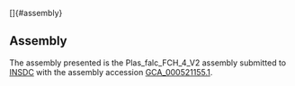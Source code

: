 []{#assembly}

Assembly
--------

The assembly presented is the Plas\_falc\_FCH\_4\_V2 assembly submitted
to [INSDC](http://www.insdc.org) with the assembly accession
[GCA\_000521155.1](http://www.ebi.ac.uk/ena/data/view/GCA_000521155.1).
